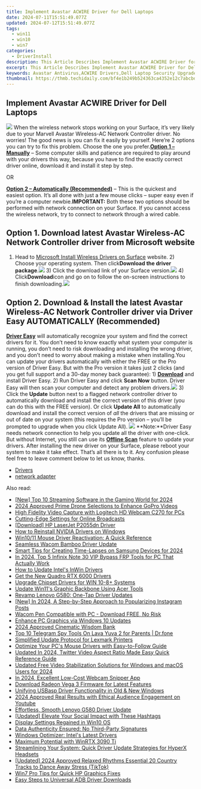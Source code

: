 ```yaml
---
title: Implement Avastar ACWIRE Driver for Dell Laptops
date: 2024-07-11T15:51:49.077Z
updated: 2024-07-12T15:51:49.077Z
tags:
  - win11
  - win10
  - win7
categories:
  - DriverInstall
description: This Article Describes Implement Avastar ACWIRE Driver for Dell Laptops
excerpt: This Article Describes Implement Avastar ACWIRE Driver for Dell Laptops
keywords: Avastar Antivirus,ACWIRE Drivers,Dell Laptop Security Upgrade,Compatible ACWIRE Driver Installation Guide,Enhanced PC Protection with Avastar,Dell Support ACWIRE Compatibility,Optimize Laptop Performance with Avastar ACWIRE Driver
thumbnail: https://thmb.techidaily.com/bf4e1b249b524363ca4352e12c7abcbd71ae226692000b54256157e02075b501.jpg
---
```


## Implement Avastar ACWIRE Driver for Dell Laptops

![](https://images.drivereasy.com/wp-content/uploads/2017/09/img_59bba3f2cc42a.png) When the wireless network stops working on your Surface, it’s very likely due to your Marvell Avastar Wireless-AC Network Controller driver. No worries! The good news is you can fix it easily by yourself. Here’re 2 options you can try to fix this problem. Choose the one you prefer.[**Option 1 – Manually**](#option1) – Some computer skills and patience are required to play around with your drivers this way, because you have to find the exactly correct driver online, download it and install it step by step.

OR

**[Option 2 – Automatically (Recommended)](#option2)** – This is the quickest and easiest option. It’s all done with just a few mouse clicks – super easy even if you’re a computer newbie.**IMPORTANT:** Both these two options should be performed with network connection on your Surface. If you cannot access the wireless network, try to connect to network through a wired cable.

## Option 1\. Download latest Avastar Wireless-AC Network Controller driver from Microsoft website

1) Head to [Microsoft Install Wireless Drivers on Surface](https://www.microsoft.com/surface/en-hk/support/networking-and-connectivity/install-wireless-drivers?os=windows-10&=undefined) website. 2) Choose your operating system. Then click**Download the driver package**.![](https://images.drivereasy.com/wp-content/uploads/2017/06/2-7.png) 3) Click the download link of your Surface version.![](https://images.drivereasy.com/wp-content/uploads/2017/06/3-7.png) 4) Click**Download**icon and go on to follow the on-screen instructions to finish downloading.![](https://images.drivereasy.com/wp-content/uploads/2017/06/4-6.png)

## Option 2\. Download & Install the latest Avastar Wireless-AC Network Controller driver via Driver Easy AUTOMATICALLY (Recommended)

 **[Driver Easy](https://tools.techidaily.com/drivereasy/download/)**  will automatically recognize your system and find the correct drivers for it. You don’t need to know exactly what system your computer is running, you don’t need to risk downloading and installing the wrong driver, and you don’t need to worry about making a mistake when installing.You can update your drivers automatically with either the FREE or the Pro version of Driver Easy. But with the Pro version it takes just 2 clicks (and you get full support and a 30-day money back guarantee): 1) **[Download](https://tools.techidaily.com/drivereasy/download/)**  and install Driver Easy. 2) Run Driver Easy and click **Scan Now**  button. Driver Easy will then scan your computer and detect any problem drivers.![](https://images.drivereasy.com/wp-content/uploads/2017/06/5-8.png) 3) Click the **Update**  button next to a flagged network controller driver to automatically download and install the correct version of this driver (you can do this with the FREE version). Or click **Update All**  to automatically download and install the correct version of _all_  the drivers that are missing or out of date on your system (this requires the Pro version – you’ll be prompted to upgrade when you click Update All). ![](https://images.drivereasy.com/wp-content/uploads/2017/06/6-5.png) **Note:**Driver Easy needs network connection to help you update all the driver with one-click. But without Internet, you still can use its **[Offline Scan](https://tools.techidaily.com/drivereasy/download/)** feature to update your drivers. After installing the new driver on your Surface, please reboot your system to make it take effect. That’s all there is to it. Any confusion please feel free to leave comment below to let us know, thanks.

* [Drivers](https://tools.techidaily.com/drivereasy/download/)
* [network adapter](https://tools.techidaily.com/drivereasy/download/)

<ins class="adsbygoogle"
     style="display:block"
     data-ad-format="autorelaxed"
     data-ad-client="ca-pub-7571918770474297"
     data-ad-slot="1223367746"></ins>



<ins class="adsbygoogle"
     style="display:block"
     data-ad-client="ca-pub-7571918770474297"
     data-ad-slot="8358498916"
     data-ad-format="auto"
     data-full-width-responsive="true"></ins>



<span class="atpl-alsoreadstyle">Also read:</span>
<div><ul>
<li><a href="https://fox-boxes.techidaily.com/new-top-10-streaming-software-in-the-gaming-world-for-2024/"><u>[New] Top 10 Streaming Software in the Gaming World for 2024</u></a></li>
<li><a href="https://extra-approaches.techidaily.com/2024-approved-prime-drone-selections-to-enhance-gopro-videos/"><u>2024 Approved  Prime Drone Selections to Enhance GoPro Videos</u></a></li>
<li><a href="https://driver-install.techidaily.com/high-fidelity-video-capture-with-logitech-hd-webcam-c270-for-pcs/"><u>High Fidelity Video Capture with Logitech HD Webcam C270 for PCs</u></a></li>
<li><a href="https://extra-information.techidaily.com/cutting-edge-settings-for-online-broadcasts/"><u>Cutting-Edge Settings for Online Broadcasts</u></a></li>
<li><a href="https://driver-install.techidaily.com/download-hp-laserjet-p2055dn-driver/"><u>[Download] HP LaserJet P2055dn Driver</u></a></li>
<li><a href="https://driver-install.techidaily.com/how-to-reinstall-nvidia-drivers-on-windows/"><u>How to Reinstall NVIDIA Drivers on Windows</u></a></li>
<li><a href="https://driver-install.techidaily.com/win1011-mouse-driver-reactivation-a-quick-reference/"><u>Win10/11 Mouse Driver Reactivation: A Quick Reference</u></a></li>
<li><a href="https://driver-install.techidaily.com/seamless-wacom-bamboo-driver-update/"><u>Seamless Wacom Bamboo Driver Update</u></a></li>
<li><a href="https://extra-guidance.techidaily.com/smart-tips-for-creating-time-lapses-on-samsung-devices-for-2024/"><u>Smart Tips for Creating Time-Lapses on Samsung Devices for 2024</u></a></li>
<li><a href="https://bypass-frp.techidaily.com/in-2024-top-5-infinix-note-30-vip-bypass-frp-tools-for-pc-that-actually-work-by-drfone-android/"><u>In 2024, Top 5 Infinix Note 30 VIP Bypass FRP Tools for PC That Actually Work</u></a></li>
<li><a href="https://driver-install.techidaily.com/how-to-update-intels-inwin-drivers/"><u>How to Update Intel's InWin Drivers</u></a></li>
<li><a href="https://driver-install.techidaily.com/get-the-new-quadro-rtx-6000-drivers/"><u>Get the New Quadro RTX 6000 Drivers</u></a></li>
<li><a href="https://driver-install.techidaily.com/upgrade-chipset-drivers-for-win-10-8plus-systems/"><u>Upgrade Chipset Drivers for WIN 10-8+ Systems</u></a></li>
<li><a href="https://driver-install.techidaily.com/update-win11s-graphic-backbone-using-acer-tools/"><u>Update Win11's Graphic Backbone Using Acer Tools</u></a></li>
<li><a href="https://driver-install.techidaily.com/revamp-lenovo-g580-one-tap-driver-updates/"><u>Revamp Lenovo G580: One-Tap Driver Updates</u></a></li>
<li><a href="https://instagram-clips.techidaily.com/new-in-2024-a-step-by-step-approach-to-popularizing-instagram-posts/"><u>[New] In 2024, A Step-by-Step Approach to Popularizing Instagram Posts</u></a></li>
<li><a href="https://driver-install.techidaily.com/wacom-pen-compatible-with-pc-download-free-no-risk/"><u>Wacom Pen Compatible with PC - Download FREE, No Risk</u></a></li>
<li><a href="https://driver-install.techidaily.com/enhance-pc-graphics-via-windows-10-updates/"><u>Enhance PC Graphics via Windows 10 Updates</u></a></li>
<li><a href="https://fox-helps.techidaily.com/2024-approved-cinematic-wisdom-bank/"><u>2024 Approved  Cinematic Wisdom Bank</u></a></li>
<li><a href="https://android-location-track.techidaily.com/top-10-telegram-spy-tools-on-lava-yuva-2-for-parents-drfone-by-drfone-virtual-android/"><u>Top 10 Telegram Spy Tools On Lava Yuva 2 for Parents | Dr.fone</u></a></li>
<li><a href="https://driver-install.techidaily.com/simplified-update-protocol-for-lexmark-printers/"><u>Simplified Update Protocol for Lexmark Printers</u></a></li>
<li><a href="https://driver-install.techidaily.com/optimize-your-pcs-mouse-drivers-with-easy-to-follow-guide/"><u>Optimize Your PC's Mouse Drivers with Easy-to-Follow Guide</u></a></li>
<li><a href="https://ai-video-apps.techidaily.com/updated-in-2024-twitter-video-aspect-ratio-made-easy-quick-reference-guide/"><u>Updated In 2024, Twitter Video Aspect Ratio Made Easy Quick Reference Guide</u></a></li>
<li><a href="https://video-ai-editor.techidaily.com/updated-free-video-stabilization-solutions-for-windows-and-macos-users-for-2024/"><u>Updated Free Video Stabilization Solutions for Windows and macOS Users for 2024</u></a></li>
<li><a href="https://screen-sharing-recording.techidaily.com/in-2024-excellent-low-cost-webcam-snipper-app/"><u>In 2024, Excellent Low-Cost Webcam Snipper App</u></a></li>
<li><a href="https://driver-install.techidaily.com/download-radeon-vega-3-firmware-for-latest-features/"><u>Download Radeon Vega 3 Firmware for Latest Features</u></a></li>
<li><a href="https://driver-install.techidaily.com/unifying-usbasp-driver-functionality-in-old-and-new-windows/"><u>Unifying USBasp Driver Functionality in Old & New Windows</u></a></li>
<li><a href="https://youtube-help.techidaily.com/2024-approved-real-results-with-ethical-audience-engagement-on-youtube/"><u>2024 Approved  Real Results with Ethical Audience Engagement on Youtube</u></a></li>
<li><a href="https://driver-install.techidaily.com/1720062637605-effortless-smooth-lenovo-g580-driver-update/"><u>Effortless, Smooth Lenovo G580 Driver Update</u></a></li>
<li><a href="https://instagram-clips.techidaily.com/updated-elevate-your-social-impact-with-these-hashtags/"><u>[Updated] Elevate Your Social Impact with These Hashtags</u></a></li>
<li><a href="https://network-issues.techidaily.com/display-settings-regained-in-win10-os/"><u>Display Settings Regained in Win10 OS</u></a></li>
<li><a href="https://driver-install.techidaily.com/data-authenticity-ensured-no-third-party-signatures/"><u>Data Authenticity Ensured: No Third-Party Signatures</u></a></li>
<li><a href="https://driver-install.techidaily.com/windows-optimizer-intels-latest-drivers/"><u>Windows Optimizer: Intel's Latest Drivers</u></a></li>
<li><a href="https://driver-install.techidaily.com/maximum-potential-with-winrtx-3090-ti/"><u>Maximum Potential with WinRTX 3090 Ti</u></a></li>
<li><a href="https://driver-install.techidaily.com/streamlining-your-system-quick-driver-update-strategies-for-hyperx-headsets/"><u>Streamlining Your System: Quick Driver Update Strategies for HyperX Headsets</u></a></li>
<li><a href="https://tiktok-video-recordings.techidaily.com/updated-2024-approved-relaxed-rhythms-essential-20-country-tracks-to-dance-away-stress-tiktok/"><u>[Updated] 2024 Approved  Relaxed Rhythms  Essential 20 Country Tracks to Dance Away Stress (TikTok)</u></a></li>
<li><a href="https://driver-install.techidaily.com/win7-pro-tips-for-quick-hp-graphics-fixes/"><u>Win7 Pro Tips for Quick HP Graphics Fixes</u></a></li>
<li><a href="https://driver-install.techidaily.com/1720061884775-easy-steps-to-universal-adb-driver-downloads/"><u>Easy Steps to Universal ADB Driver Downloads</u></a></li>
</ul></div>
